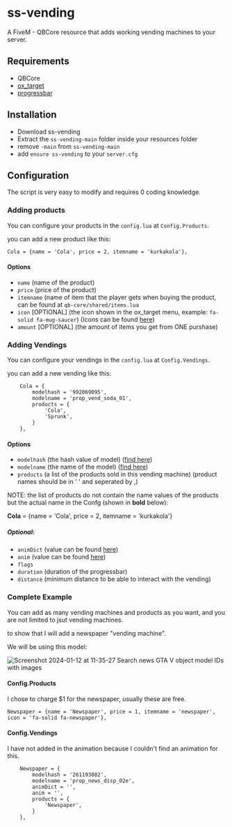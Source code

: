 # ss-vending
 A FiveM - QBCore resource that adds working vending machines to your server.

 ## Requirements
 * QBCore
 * [ox_target](https://github.com/overextended/ox_target)
 * [progressbar](https://github.com/qbcore-framework/progressbar)

## Installation
* Download ss-vending
* Extract the `ss-vending-main` folder inside your resources folder
* remove `-main` from `ss-vending-main`
* add `ensure ss-vending` to your `server.cfg`

## Configuration
The script is very easy to modify and requires 0 coding knowledge.

### Adding products
You can configure your products in the `config.lua` at `Config.Products`.

you can add a new product like this:
```
Cola = {name = 'Cola', price = 2, itemname = 'kurkakola'},
```

#### Options
* `name` (name of the product)
* `price` (price of the product)
* `itemname` (name of item that the player gets when buying the product, can be found at `qb-core/shared/items.lua`
* `icon` [OPTIONAL] (the icon shown in the ox_target menu, example: `fa-solid fa-mug-saucer`) (Icons can be found [here](https://fontawesome.com/))
* `amount` [OPTIONAL] (the amount of items you get from ONE purshase)

### Adding Vendings
You can configure your vendings in the `config.lua` at `Config.Vendings`.

you can add a new vending like this:
```
    Cola = {
        modelhash = '992069095',
        modelname = 'prop_vend_soda_01',
        products = {
            'Cola',
            'Sprunk',
        }
    },
```

#### Options
* `modelhash` (the hash value of model) ([find here](https://gta-objects.xyz/objects))
* `modelname` (the name of the model) ([find here](https://gta-objects.xyz/objects))
* `products` (a list of the products sold in this vending machine) (product names should be in ' ' and seperated by ,)

NOTE: the list of products do not contain the name values of the products but the actual name in the Confg (shown in **bold** below):


**Cola** = {name = 'Cola', price = 2, itemname = 'kurkakola'}

##### Optional:
* `animDict` (value can be found [here](https://forge.plebmasters.de/animations))
* `anim` (value can be found [here](https://forge.plebmasters.de/animations))
* `flags`
* `duration` (duration of the progressbar)
* `distance` (minimum distance to be able to interact with the vending)

### Complete Example
You can add as many vending machines and products as you want, and you are not limited to jsut vending machines.

to show that I will add a newspaper "vending machine".

We will be using this model:

![Screenshot 2024-01-12 at 11-35-27 Search news GTA V object model IDs with images](https://github.com/sSisiTech/ss-vending/assets/127330857/56b4e386-148b-444f-89e4-429ed889944b)

#### Config.Products

I chose to charge $1 for the newspaper, usually these are free.

```
Newspaper = {name = 'Newspaper', price = 1, itemname = 'newspaper', icon = 'fa-solid fa-newspaper'},
```

#### Config.Vendings

I have not added in the animation because I couldn't find an animation for this.

```
    Newspaper = {
        modelhash = '261193082',
        modelname = 'prop_news_disp_02e',
        animDict = '',
        anim = '',
        products = {
            'Newspaper',
        }
    },
```

